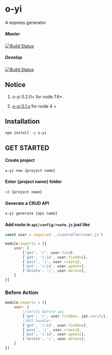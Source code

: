 # o-yi

A express generator

##### Master

[![Build Status](https://travis-ci.org/vivalalova/o-yi.svg?branch=master)](https://travis-ci.org/vivalalova/o-yi/)

##### Develop
[![Build Status](https://travis-ci.org/vivalalova/o-yi.svg?branch=develop)](https://travis-ci.org/vivalalova/o-yi/)

## Notice

1. o-yi 0.2.0+ for node 7.6+.

2. [o-yi 0.1.x](https://github.com/vivalalova/o-yi/tree/node4) for node 4 +

## Installation

```bash
npm install -g o-yi
```

## GET STARTED

#### Create project

```bash
o-yi new {project name}
```

#### Enter {project name} folder

```bash
cd {project name}
```

#### Generate a CRUD API

```bash
o-yi generate {api name}
```

#### Add route in `api/config/route.js` just like

```javascript
const user = require('../controller/user.js')

module.exports = [{
    user: [
        ['get', '/', user.find],
        ['get', '/:id', user.findOne],
        ['post', '/', user.create],
        ['put', '/:id', user.update],
        ['delete', '/', user.delete],
    ]
}]
```

### Before Action

```javascript
module.exports = [{
    user: [
        //verify before api
        ['get', '/', user.findOne, jwt.verify],
        //API handler
        ['get', '/:id', user.findOne],
        ['post', '/', user.create],
        ['put', '/:id', user.update],
        ['delete', '/', user.delete],
    ]
}]
```